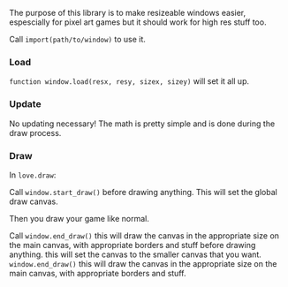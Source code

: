 The purpose of this library is to make resizeable windows easier, espescially for pixel art games but it should work for high res stuff too.

Call `import(path/to/window)` to use it.

### Load

`function window.load(resx, resy, sizex, sizey)` will set it all up.

### Update
No updating necessary! The math is pretty simple and is done during the draw process. 


### Draw
In `love.draw`:  

Call `window.start_draw()`
before drawing anything. This will set the global draw canvas.

Then you draw your game like normal.

Call `window.end_draw()`
this will draw the canvas in the appropriate size on the main canvas, with appropriate borders and stuff
before drawing anything. this will set the canvas to the smaller canvas that you want.
`window.end_draw()` 
this will draw the canvas in the appropriate size on the main canvas, with appropriate borders and stuff.
